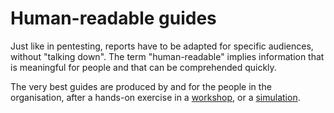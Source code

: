 # Human-readable guides

Just like in pentesting, reports have to be adapted for specific audiences, without "talking down".
The term "human-readable" implies information that is meaningful for people and that can be comprehended quickly. 

The very best guides are produced by and for the people in the organisation, after a hands-on exercise in a 
[workshop](workshops.md), or a [simulation](simulations.md). 
